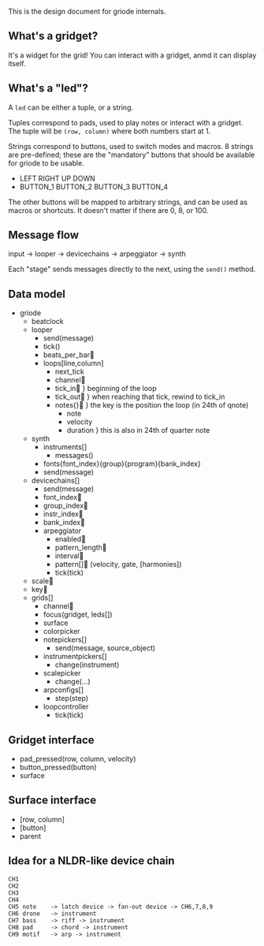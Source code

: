 This is the design document for griode internals.

## What's a gridget?

It's a widget for the grid! You can interact with a gridget, anmd it
can display itself.


## What's a "led"?

A `led` can be either a tuple, or a string.

Tuples correspond to pads, used to play notes or interact with a gridget.
The tuple will be `(row, column)` where both numbers start at 1.

Strings correspond to buttons, used to switch modes and macros.
8 strings are pre-defined; these are the "mandatory" buttons that should
be available for griode to be usable.
- LEFT RIGHT UP DOWN
- BUTTON_1 BUTTON_2 BUTTON_3 BUTTON_4

The other buttons will be mapped to arbitrary strings, and can be used
as macros or shortcuts. It doesn't matter if there are 0, 8, or 100.

## Message flow

input → looper → devicechains → arpeggiator → synth

Each "stage" sends messages directly to the next, using the `send()` method.


## Data model

- griode
  - beatclock
  - looper
    - send(message)
    - tick()
    - beats_per_bar💾
    - loops[line,column]
      - next_tick
      - channel💾
      - tick_in💾    } beginning of the loop
      - tick_out💾   } when reaching that tick, rewind to tick_in
      - notes{}💾    } the key is the position the loop (in 24th of qnote)
        - note
        - velocity
        - duration   } this is also in 24th of quarter note
  - synth
    - instruments[]
      - messages()
    - fonts{font_index}{group}{program}{bank_index}
    - send(message)
  - devicechains[]
    - send(message)
    - font_index💾
    - group_index💾
    - instr_index💾
    - bank_index💾
    - arpeggiator
      - enabled💾
      - pattern_length💾
      - interval💾
      - pattern[]💾
        (velocity, gate, [harmonies])
      - tick(tick)
  - scale💾
  - key💾
  - grids[]
    - channel💾
    - focus(gridget, leds[])
    - surface
    - colorpicker
    - notepickers[]
      - send(message, source_object)
    - instrumentpickers[]
      - change(instrument)
    - scalepicker
      - change(...)
    - arpconfigs[]
      - step(step)
    - loopcontroller
      - tick(tick)


## Gridget interface

- pad_pressed(row, column, velocity)
- button_pressed(button)
- surface


## Surface interface

- [row, column]
- [button]
- parent


## Idea for a NLDR-like device chain

```
CH1 
CH2 
CH3
CH4
CH5 note	-> latch device -> fan-out device -> CH6,7,8,9
CH6 drone	-> instrument
CH7 bass	-> riff -> instrument
CH8 pad		-> chord -> instrument
CH9 motif	-> arp -> instrument
```
